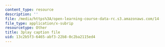 ```yaml
---
content_type: resource
description: ''
file: /media/https%3A/open-learning-course-data-rc.s3.amazonaws.com/14-772-development-economics-macroeconomics-spring-2013/13c2b5f36465abf322b80c2ba2115ed4_0hA7nbRzOy0.srt
file_type: application/x-subrip
resourcetype: Other
title: 3play caption file
uid: 13c2b5f3-6465-abf3-22b8-0c2ba2115ed4
---
```

